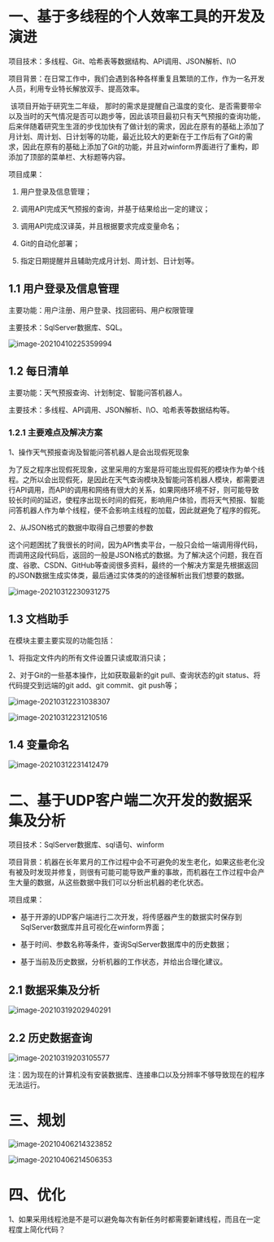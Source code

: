 # 一、基于多线程的个人效率工具的开发及演进

项目技术：多线程、Git、哈希表等数据结构、API调用、JSON解析、I\O  

项目背景：在日常工作中，我们会遇到各种各样重复且繁琐的工作，作为一名开发人员，利用专业特长解放双手、提高效率。

​		该项目开始于研究生二年级， 那时的需求是提醒自己温度的变化、是否需要带伞 以及当时的天气情况是否可以跑步等，因此该项目最初只有天气预报的查询功能，后来伴随着研究生生涯的步伐加快有了做计划的需求，因此在原有的基础上添加了月计划、周计划、日计划等的功能，最近比较大的更新在于工作后有了Git的需求，因此在原有的基础上添加了Git的功能，并且对winform界面进行了重构，即添加了顶部的菜单栏、大标题等内容。

项目成果： 

1. 用户登录及信息管理；

2. 调用API完成天气预报的查询，并基于结果给出一定的建议； 

3. 调用API完成汉译英，并且根据要求完成变量命名；

4. Git的自动化部署；

5. 指定日期提醒并且辅助完成月计划、周计划、日计划等。  

## 1.1 用户登录及信息管理

主要功能：用户注册、用户登录、找回密码、用户权限管理

主要技术：SqlServer数据库、SQL。

  ![image-20210410225359994](https://i.loli.net/2021/04/10/MJFY72WsPbvAl5u.png)

## 1.2 每日清单

主要功能：天气预报查询、计划制定、智能问答机器人。

主要技术：多线程、API调用、JSON解析、I\O、哈希表等数据结构等。

### 1.2.1 主要难点及解决方案

1、操作天气预报查询及智能问答机器人是会出现假死现象

​		为了反之程序出现假死现象，这里采用的方案是将可能出现假死的模块作为单个线程。之所以会出现假死，是因此在天气查询模块及智能问答机器人模块，都需要进行API调用，而API的调用和网络有很大的关系，如果网络环境不好，则可能导致较长时间的延迟，使程序出现长时间的假死，影响用户体验，而将天气预报、智能问答机器人作为单个线程，便不会影响主线程的加载，因此就避免了程序的假死。

2、从JSON格式的数据中取得自己想要的参数

​		这个问题困扰了我很长的时间，因为API售卖平台，一般只会给一端调用得代码，而调用这段代码后，返回的一般是JSON格式的数据。为了解决这个问题，我在百度、谷歌、CSDN、GitHub等查阅很多资料，最终的一个解决方案是先根据返回的JSON数据生成实体类，最后通过实体类的的途径解析出我们想要的数据。

![image-20210312230931275](https://i.loli.net/2021/03/12/GFuWhTN7qUKLYjH.png)

## 1.3 文档助手

在模块主要主要实现的功能包括：

1、将指定文件内的所有文件设置只读或取消只读；

2、对于Git的一些基本操作，比如获取最新的git pull、查询状态的git status、将代码提交到远端的git add、git commit、git push等；

![image-20210312231038307](https://i.loli.net/2021/03/12/Hspwd7gJ3OeyrKn.png)

![image-20210312231210516](https://i.loli.net/2021/03/12/EkcXR8LONvaMABY.png)

## 1.4 变量命名

![image-20210312231412479](https://i.loli.net/2021/03/12/JPkocw8jvOLpgTB.png)

# 二、基于UDP客户端二次开发的数据采集及分析

项目技术：SqlServer数据库、sql语句、winform

项目背景：机器在长年累月的工作过程中会不可避免的发生老化，如果这些老化没有被及时发现并修复，则很有可能可能导致严重的事故，而机器在工作过程中会产生大量的数据，从这些数据中我们可以分析出机器的老化状态。

项目成果：

- 基于开源的UDP客户端进行二次开发，将传感器产生的数据实时保存到SqlServer数据库并且可视化在winform界面；

- 基于时间、参数名称等条件，查询SqlServer数据库中的历史数据；

- 基于当前及历史数据，分析机器的工作状态，并给出合理化建议。

## 2.1 数据采集及分析

![image-20210319202940291](https://i.loli.net/2021/03/19/vDw4NQSx7HkA1gz.png)

## 2.2 历史数据查询

![image-20210319203105577](https://i.loli.net/2021/03/19/NOach6KdCtH4UJe.png)

注：因为现在的计算机没有安装数据库、连接串口以及分辨率不够导致现在的程序无法运行。

# 三、规划

![image-20210406214323852](https://i.loli.net/2021/04/06/KQPJ7vZDnwYaiBL.png)

![image-20210406214506353](https://i.loli.net/2021/04/06/bjUvDEzkfBogNcu.png)

# 四、优化

1、如果采用线程池是不是可以避免每次有新任务时都需要新建线程，而且在一定程度上简化代码？